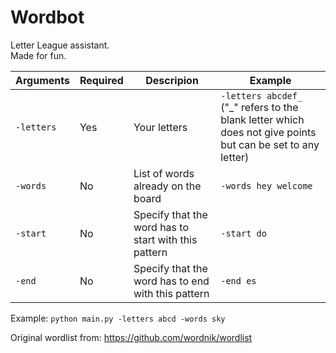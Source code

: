 # Wordbot

Letter League assistant.  
Made for fun.  


Arguments | Required | Descripion                      | Example
----------|----------|---------------------------------|--------
`-letters`| Yes      | Your letters                    | `-letters abcdef_` ("_" refers to the blank letter which does not give points but can be set to any letter)  
`-words`  | No       | List of words already on the board | `-words hey welcome`  
`-start`  | No       | Specify that the word has to start with this pattern | `-start do`  
`-end`    | No       | Specify that the word has to end with this pattern | `-end es`  

Example: `python main.py -letters abcd -words sky`

Original wordlist from: https://github.com/wordnik/wordlist